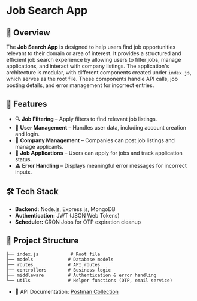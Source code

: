 # Job Search App

## 📌 Overview
The **Job Search App** is designed to help users find job opportunities relevant to their domain or area of interest. It provides a structured and efficient job search experience by allowing users to filter jobs, manage applications, and interact with company listings. The application's architecture is modular, with different components created under `index.js`, which serves as the root file. These components handle API calls, job posting details, and error management for incorrect entries.

## 🚀 Features
- 🔍 **Job Filtering** – Apply filters to find relevant job listings.
- 👤 **User Management** – Handles user data, including account creation and login.
- 🏢 **Company Management** – Companies can post job listings and manage applicants.
- 📄 **Job Applications** – Users can apply for jobs and track application status.
- ⚠️ **Error Handling** – Displays meaningful error messages for incorrect inputs.

## 🛠️ Tech Stack
- **Backend:** Node.js, Express.js, MongoDB
- **Authentication:** JWT (JSON Web Tokens)
- **Scheduler:** CRON Jobs for OTP expiration cleanup

## 📄 Project Structure
```
├── index.js            # Root file
├── models             # Database models
├── routes             # API routes
├── controllers        # Business logic
├── middleware         # Authentication & error handling
└── utils              # Helper functions (OTP, email service)
```
- 📨 API Documentation: [Postman Collection](https://documenter.getpostman.com/view/39725396/2sAYdoFnmP)
